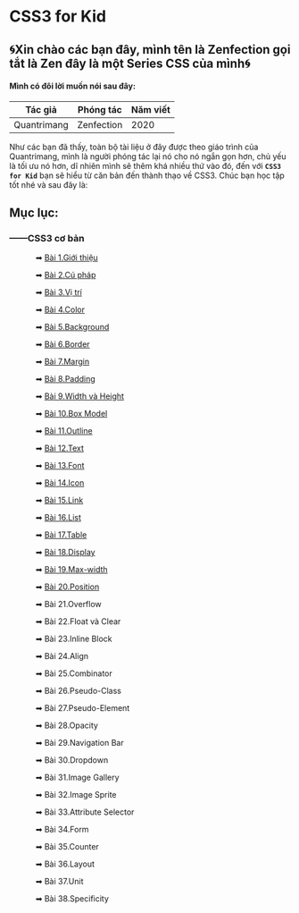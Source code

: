 # CSS3 for Kid

## 🌀Xin chào các bạn đây, mình tên là Zenfection gọi tắt là Zen đây là một Series CSS của mình🌀

#### Mình có đôi lời muốn nói sau đây:

| Tác giả     | Phóng tác  | Năm viết |
| ----------- | ---------- | -------- |
| Quantrimang | Zenfection | 2020     |

Như các bạn đã thấy, toàn bộ tài liệu ở đây được theo giáo trình của Quantrimang, mình là người phóng tác lại nó cho nó ngắn gọn hơn, chủ yếu là tối ưu nó hơn, dĩ nhiên mình sẽ thêm khá nhiều thứ vào đó, đến với **`CSS3 for Kid`** bạn sẽ hiểu từ căn bản đến thành thạo về CSS3. Chúc bạn học tập tốt nhé và sau đây là: 

## Mục lục:

### ——CSS3 cơ bản

            ➡ [Bài 1.Giới thiệu](https://github.com/Zenfection/CSS/blob/master/BasicCSS/1.Gioithieu.md)

            ➡ [Bài 2.Cú pháp](https://github.com/Zenfection/CSS/blob/master/BasicCSS/2.Cuphap.md)

            ➡ [Bài 3.Vị trí](https://github.com/Zenfection/CSS/blob/master/BasicCSS/3.Vitri.md)

            ➡ [Bài 4.Color](https://github.com/Zenfection/CSS/blob/master/BasicCSS/4.Color.md)

            ➡ [Bài 5.Background](https://github.com/Zenfection/CSS/blob/master/BasicCSS/5.Background.md)

            ➡ [Bài 6.Border](https://github.com/Zenfection/CSS/blob/master/BasicCSS/6.Border.md)

            ➡ [Bài 7.Margin](https://github.com/Zenfection/CSS/blob/master/BasicCSS/7.Margin.md)

            ➡ [Bài 8.Padding](https://github.com/Zenfection/CSS/blob/master/BasicCSS/8.Padding.md)

            ➡ [Bài 9.Width và Height](https://github.com/Zenfection/CSS/blob/master/BasicCSS/9.Width%26Height.md)

            ➡ [Bài 10.Box Model](https://github.com/Zenfection/CSS/blob/master/BasicCSS/10.Box%20Model.md)

            ➡ [Bài 11.Outline](https://github.com/Zenfection/CSS/blob/master/BasicCSS/11.Outline.md)

            ➡ [Bài 12.Text](https://github.com/Zenfection/CSS/blob/master/BasicCSS/12.Text.md)

            ➡ [Bài 13.Font](https://github.com/Zenfection/CSS/blob/master/BasicCSS/13.Font.md)

            ➡ [Bài 14.Icon](https://github.com/Zenfection/CSS/blob/master/BasicCSS/14.Icon.md)

            ➡ [Bài 15.Link](https://github.com/Zenfection/CSS/blob/master/BasicCSS/15.Link.md)

            ➡ [Bài 16.List](https://github.com/Zenfection/CSS/blob/master/BasicCSS/16.List.md)

            ➡ [Bài 17.Table](https://github.com/Zenfection/CSS/blob/master/BasicCSS/17.Table.md)

            ➡ [Bài 18.Display](https://github.com/Zenfection/CSS/blob/master/BasicCSS/18.Display.md)

            ➡ [Bài 19.Max-width](https://github.com/Zenfection/CSS/blob/master/BasicCSS/19.Max_width.md)

            ➡ [Bài 20.Position](https://github.com/Zenfection/CSS/blob/master/BasicCSS/20.Position.md)

            ➡ Bài 21.Overflow

            ➡ Bài 22.Float và Clear

            ➡ Bài 23.Inline Block

            ➡ Bài 24.Align

            ➡ Bài 25.Combinator

            ➡ Bài 26.Pseudo-Class

            ➡ Bài 27.Pseudo-Element

            ➡ Bài 28.Opacity

            ➡ Bài 29.Navigation Bar

            ➡ Bài 30.Dropdown

            ➡ Bài 31.Image Gallery

            ➡ Bài 32.Image Sprite

            ➡ Bài 33.Attribute Selector

            ➡ Bài 34.Form

            ➡ Bài 35.Counter

            ➡ Bài 36.Layout

            ➡ Bài 37.Unit

            ➡ Bài 38.Specificity
